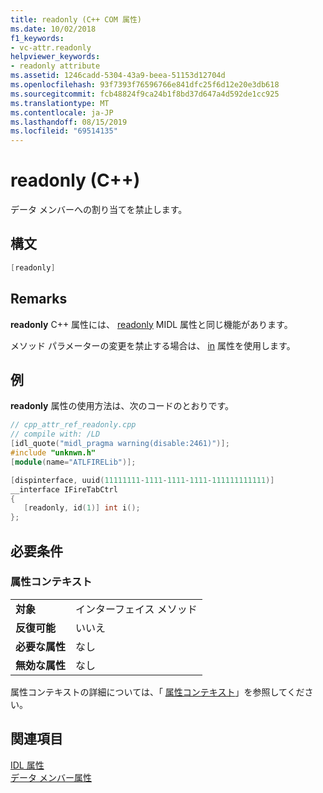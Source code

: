 ```yaml
---
title: readonly (C++ COM 属性)
ms.date: 10/02/2018
f1_keywords:
- vc-attr.readonly
helpviewer_keywords:
- readonly attribute
ms.assetid: 1246cadd-5304-43a9-beea-51153d12704d
ms.openlocfilehash: 93f7393f76596766e841dfc25f6d12e20e3db618
ms.sourcegitcommit: fcb48824f9ca24b1f8bd37d647a4d592de1cc925
ms.translationtype: MT
ms.contentlocale: ja-JP
ms.lasthandoff: 08/15/2019
ms.locfileid: "69514135"
---
```

# <a name="readonly-c"></a>readonly (C++)

データ メンバーへの割り当てを禁止します。

## <a name="syntax"></a>構文

```cpp
[readonly]
```

## <a name="remarks"></a>Remarks

**readonly** C++ 属性には、 [readonly](/windows/win32/Midl/readonly) MIDL 属性と同じ機能があります。

メソッド パラメーターの変更を禁止する場合は、 [in](in-cpp.md) 属性を使用します。

## <a name="example"></a>例

**readonly** 属性の使用方法は、次のコードのとおりです。

```cpp
// cpp_attr_ref_readonly.cpp
// compile with: /LD
[idl_quote("midl_pragma warning(disable:2461)")];
#include "unknwn.h"
[module(name="ATLFIRELib")];

[dispinterface, uuid(11111111-1111-1111-1111-111111111111)]
__interface IFireTabCtrl
{
   [readonly, id(1)] int i();
};
```

## <a name="requirements"></a>必要条件

### <a name="attribute-context"></a>属性コンテキスト

|||
|-|-|
|**対象**|インターフェイス メソッド|
|**反復可能**|いいえ|
|**必要な属性**|なし|
|**無効な属性**|なし|

属性コンテキストの詳細については、「 [属性コンテキスト](cpp-attributes-com-net.md#contexts)」を参照してください。

## <a name="see-also"></a>関連項目

[IDL 属性](idl-attributes.md)<br/>
[データ メンバー属性](data-member-attributes.md)